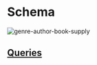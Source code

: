 # Schema

![genre-author-book-supply](https://user-images.githubusercontent.com/101666279/194282936-0e677719-4dca-457d-816c-73ad6a7d8bf8.png)

## [Queries](https://github.com/ZabiyakaDaniil/SQL/blob/main/Stepik.org/SQL%20simulator/Book-Supply/book-supply.sql)
